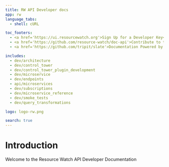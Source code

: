 ```yaml
---
title: RW API Developer docs
app: rw
language_tabs:
  - shell: cURL

toc_footers:
  - <a href='https://ui.resourcewatch.org'>Sign Up for a Developer Key</a>
  - <a href='https://github.com/resource-watch/doc-api'>Contribute to these docs</a>
  - <a href='https://github.com/tripit/slate'>Documentation Powered by Slate</a>

includes:
  - dev/architecture
  - dev/control_tower
  - dev/control_tower_plugin_development
  - dev/microservice
  - dev/endpoints
  - api/microservices
  - dev/subscriptions
  - dev/microservice_reference
  - dev/smoke_tests
  - dev/query_transformations

logo: logo-rw.png

search: true
---
```


# Introduction

Welcome to the Resource Watch API Developer Documentation
